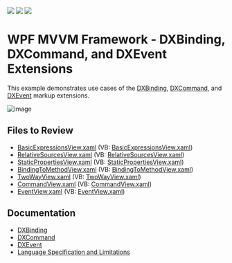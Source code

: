 <!-- default badges list -->
![](https://img.shields.io/endpoint?url=https://codecentral.devexpress.com/api/v1/VersionRange/128658217/22.2.2%2B)
[![](https://img.shields.io/badge/Open_in_DevExpress_Support_Center-FF7200?style=flat-square&logo=DevExpress&logoColor=white)](https://supportcenter.devexpress.com/ticket/details/T370796)
[![](https://img.shields.io/badge/📖_How_to_use_DevExpress_Examples-e9f6fc?style=flat-square)](https://docs.devexpress.com/GeneralInformation/403183)
<!-- default badges end -->

#  WPF MVVM Framework - DXBinding, DXCommand, and DXEvent Extensions

This example demonstrates use cases of the [DXBinding](https://docs.devexpress.com/WPF/115771/mvvm-framework/dxbinding/dxbinding), [DXCommand](https://docs.devexpress.com/WPF/115776/mvvm-framework/dxbinding/dxcommand), and [DXEvent](https://docs.devexpress.com/WPF/115778/mvvm-framework/dxbinding/dxevent) markup extensions.

![image](https://user-images.githubusercontent.com/65009440/220123866-22f8342d-6790-4e10-a9f3-e168ef6c6541.png)

## Files to Review

* [BasicExpressionsView.xaml](./CS/DXBindingExample/View/BasicExpressionsView.xaml) (VB: [BasicExpressionsView.xaml](./VB/DXBindingExample/View/BasicExpressionsView.xaml))
* [RelativeSourcesView.xaml](./CS/DXBindingExample/View/RelativeSourcesView.xaml) (VB: [RelativeSourcesView.xaml](./VB/DXBindingExample/View/RelativeSourcesView.xaml))
* [StaticPropertiesView.xaml](./CS/DXBindingExample/View/StaticPropertiesView.xaml) (VB: [StaticPropertiesView.xaml](./VB/DXBindingExample/View/StaticPropertiesView.xaml))
* [BindingToMethodView.xaml](./CS/DXBindingExample/View/BindingToMethodView.xaml) (VB: [BindingToMethodView.xaml](./VB/DXBindingExample/View/BindingToMethodView.xaml))
* [TwoWayView.xaml](./CS/DXBindingExample/View/TwoWayView.xaml) (VB: [TwoWayView.xaml](./VB/DXBindingExample/View/TwoWayView.xaml))
* [CommandView.xaml](./CS/DXBindingExample/View/CommandView.xaml) (VB: [CommandView.xaml](./VB/DXBindingExample/View/CommandView.xaml))
* [EventView.xaml](./CS/DXBindingExample/View/EventView.xaml) (VB: [EventView.xaml](./VB/DXBindingExample/View/EventView.xaml))

## Documentation

* [DXBinding](https://docs.devexpress.com/WPF/115771/mvvm-framework/dxbinding/dxbinding)
* [DXCommand](https://docs.devexpress.com/WPF/115776/mvvm-framework/dxbinding/dxcommand)
* [DXEvent](https://docs.devexpress.com/WPF/115778/mvvm-framework/dxbinding/dxevent)
* [Language Specification and Limitations](https://docs.devexpress.com/WPF/115777/mvvm-framework/dxbinding/language-specification)
